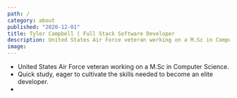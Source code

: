 ```yaml
---
path: /
category: about
published: "2020-12-01"
title: Tyler Campbell | Full Stack Software Developer
description: United States Air Force veteran working on a M.Sc in Computer Science
image:
---
```


* United States Air Force veteran working on a M.Sc in Computer Science.
* Quick study, eager to cultivate the skills needed to become an elite developer.
* 

